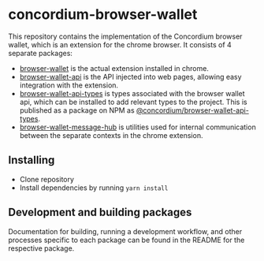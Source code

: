 # concordium-browser-wallet

This repository contains the implementation of the Concordium browser wallet, which is an extension for the chrome browser. It consists of 4 separate packages:

-   [browser-wallet](./packages/browser-wallet) is the actual extension installed in chrome.
-   [browser-wallet-api](./packages/browser-wallet-api) is the API injected into web pages, allowing easy integration with the extension.
-   [browser-wallet-api-types](./packages/browser-wallet-api-types) is types associated with the browser wallet api, which can be installed to add relevant types to the project. This is published as a package on NPM as [@concordium/browser-wallet-api-types](https://www.npmjs.com/package/@concordium/browser-wallet-api-types).
-   [browser-wallet-message-hub](./packages/browser-wallet-message-hub) is utilities used for internal communication between the separate contexts in the chrome extension.

## Installing

-   Clone repository
-   Install dependencies by running `yarn install`

## Development and building packages

Documentation for building, running a development workflow, and other processes specific to each package can be found in the README for the respective package.

